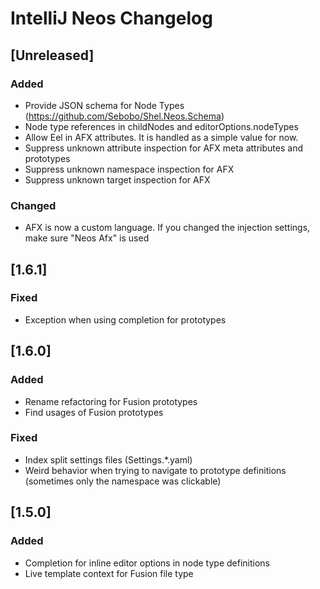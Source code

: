 <!-- Keep a Changelog guide -> https://keepachangelog.com -->

# IntelliJ Neos Changelog

## [Unreleased]
### Added
- Provide JSON schema for Node Types (https://github.com/Sebobo/Shel.Neos.Schema) 
- Node type references in childNodes and editorOptions.nodeTypes
- Allow Eel in AFX attributes. It is handled as a simple value for now.
- Suppress unknown attribute inspection for AFX meta attributes and prototypes
- Suppress unknown namespace inspection for AFX
- Suppress unknown target inspection for AFX

### Changed
- AFX is now a custom language. If you changed the injection settings, make sure "Neos Afx" is used

## [1.6.1]
### Fixed
- Exception when using completion for prototypes

## [1.6.0]
### Added
- Rename refactoring for Fusion prototypes
- Find usages of Fusion prototypes

### Fixed
- Index split settings files (Settings.*.yaml)
- Weird behavior when trying to navigate to prototype definitions (sometimes only the namespace was clickable)

## [1.5.0]
### Added

- Completion for inline editor options in node type definitions
- Live template context for Fusion file type